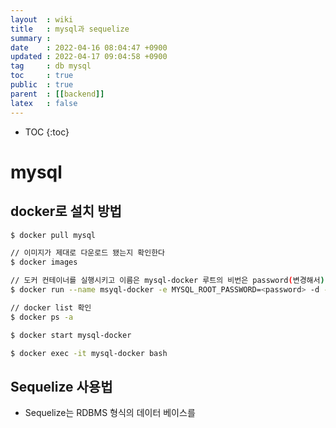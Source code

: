 ```yaml
---
layout  : wiki
title   : mysql과 sequelize
summary :  
date    : 2022-04-16 08:04:47 +0900
updated : 2022-04-17 09:04:58 +0900
tag     : db mysql 
toc     : true
public  : true
parent  : [[backend]]  
latex   : false
---
```

* TOC
{:toc}

# mysql 
## docker로 설치 방법
```bash
$ docker pull mysql

// 이미지가 제대로 다운로드 됐는지 확인한다 
$ docker images

// 도커 컨테이너를 실행시키고 이름은 mysql-docker 루트의 비번은 password(변경해서) 3306포트로 설정한다
$ docker run --name msyql-docker -e MYSQL_ROOT_PASSWORD=<password> -d -p 3306:3306 mysql:lates

// docker list 확인
$ docker ps -a 

$ docker start mysql-docker

$ docker exec -it mysql-docker bash

```

## Sequelize 사용법
* Sequelize는 RDBMS 형식의 데이터 베이스를 



